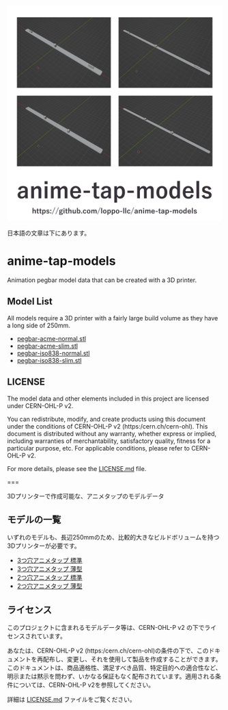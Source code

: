 ![](header.jpg)

日本語の文章は下にあります。


# anime-tap-models

Animation pegbar model data that can be created with a 3D printer.

## Model List

All models require a 3D printer with a fairly large build volume as they have a long side of 250mm.

- [pegbar-acme-normal.stl](pegbar-acme-normal.stl)
- [pegbar-acme-slim.stl](pegbar-acme-slim.stl)
- [pegbar-iso838-normal.stl](pegbar-iso838-normal.stl)
- [pegbar-iso838-slim.stl](pegbar-iso838-slim.stl)

## LICENSE

The model data and other elements included in this project are licensed under CERN-OHL-P v2.

You can redistribute, modify, and create products using this document under the conditions of CERN-OHL-P v2 (https:/cern.ch/cern-ohl). This document is distributed without any warranty, whether express or implied, including warranties of merchantability, satisfactory quality, fitness for a particular purpose, etc. For applicable conditions, please refer to CERN-OHL-P v2.

For more details, please see the [LICENSE.md](LICENSE.md) file.


===

3Dプリンターで作成可能な、アニメタップのモデルデータ

## モデルの一覧

いずれのモデルも、長辺250mmのため、比較的大きなビルドボリュームを持つ3Dプリンターが必要です。

- [3つ穴アニメタップ 標準](pegbar-acme-normal.stl)
- [3つ穴アニメタップ 薄型](pegbar-acme-slim.stl)
- [2つ穴アニメタップ 標準](pegbar-iso838-normal.stl)
- [2つ穴アニメタップ 薄型](pegbar-iso838-slim.stl)

## ライセンス

このプロジェクトに含まれるモデルデータ等は、CERN-OHL-P v2 の下でライセンスされています。

あなたは、CERN-OHL-P v2 (https:/cern.ch/cern-ohl)の条件の下で、このドキュメントを再配布し、変更し、それを使用して製品を作成することができます。
このドキュメントは、商品適格性、満足すべき品質、特定目的への適合性など、明示または黙示を問わず、いかなる保証もなく配布されています。適用される条件については、CERN-OHL-P v2を参照してください。

詳細は [LICENSE.md](LICENSE.md) ファイルをご覧ください。
